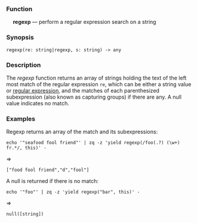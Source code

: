 ### Function

&emsp; **regexp** &mdash; perform a regular expression search on a string

### Synopsis

```
regexp(re: string|regexp, s: string) -> any
```
### Description
The _regexp_ function returns an array of strings holding the text
of the left most match of the regular expression `re`, which can be either
a string value or [regular expression](https://zed.brimdata.io/docs/next/language/overview#711-regular-expressions),
and the matches of each parenthesized subexpression (also known as capturing
groups) if there are any. A null value indicates no match.

### Examples

Regexp returns an array of the match and its subexpressions:
```mdtest-command
echo '"seafood fool friend"' | zq -z 'yield regexp(/foo(.?) (\w+) fr.*/, this)' -
```
=>
```mdtest-output
["food fool friend","d","fool"]
```

A null is returned if there is no match:
```mdtest-command
echo '"foo"' | zq -z 'yield regexp("bar", this)' -
```
=>
```mdtest-output
null([string])
```

